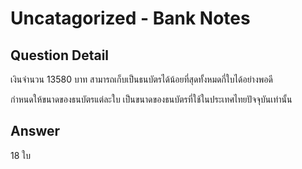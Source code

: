 # Uncatagorized - Bank Notes
## Question Detail
เงินจำนวน 13580 บาท สามารถเก็บเป็นธนบัตรได้น้อยที่สุดทั้งหมดกี่ใบได้อย่างพอดี

กำหนดให้ขนาดของธนบัตรแต่ละใบ เป็นขนาดของธนบัตรที่ใช้ในประเทศไทยปัจจุบันเท่านั้น

## Answer
18 ใบ
